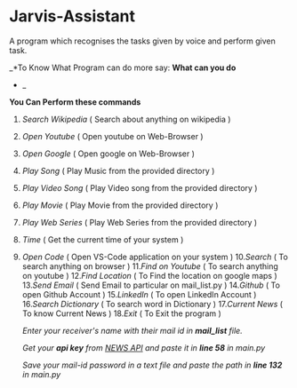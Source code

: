 # Jarvis-Assistant

A program which recognises the tasks given by voice and perform given task.

_*To Know What Program can do more say:
  **What can you do**
  * _

**You Can Perform these commands**
1. *Search Wikipedia* ( Search about anything on wikipedia )
2. *Open Youtube* ( Open youtube on Web-Browser )
3. *Open Google* ( Open google on Web-Browser )
4. *Play Song* ( Play Music from the provided directory )
5. *Play Video Song* ( Play Video song from the provided directory )
6. *Play Movie* ( Play Movie from the provided directory )
7. *Play Web Series* ( Play Web Series from the provided directory )
8. *Time* ( Get the current time of your system )
9. *Open Code* ( Open VS-Code application on your system )
10.*Search* ( To search anything on browser )
11.*Find on Youtube* ( To search anything on youtube )
12.*Find Location* ( To Find the location on google maps )
13.*Send Email* ( Send Email to particular on mail_list.py )
14.*Github* ( To open Github Account )
15.*LinkedIn* ( To open LinkedIn Account )
16.*Search Dictionary* ( To search word in Dictionary )
17.*Current News* ( To know Current News )
18.*Exit* ( To Exit the program )

   *Enter your receiver's *name* with their *mail id* in **mail_list** file.*
   
   *Get your **api key** from [NEWS API](https://newsapi.org/) and paste it in **line 58** in main.py*
   
   _Save your mail-id *password* in a text file and paste the path in **line 132** in main.py_
